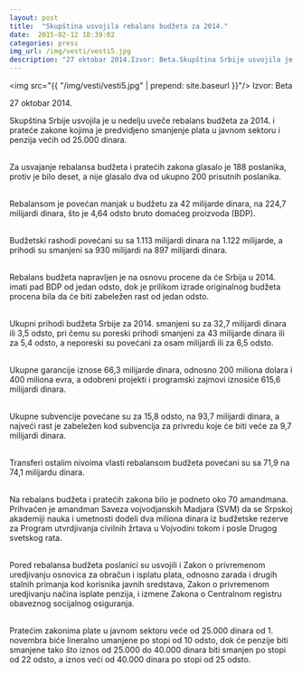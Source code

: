 ```yaml
---
layout: post
title:  "Skupština usvojila rebalans budžeta za 2014."
date:  2015-02-12 18:39:02
categories: press
img_url: /img/vesti/vesti5.jpg
description: "27 oktobar 2014.Izvor: Beta.Skupština Srbije usvojila je u nedelju uveče rebalans budžeta za 2014. i prateće zakone kojima je predvidjeno smanjenje plata u javnom sektoru i penzija većih od 25.000 dinara.Za usvajanje rebalansa budžeta i pratećih zakona glasalo je 188 poslanika, protiv je bilo deset, a nije glasalo dva od ukupno 200 prisutnih poslanika."
---
```

<img  src="{{ "/img/vesti/vesti5.jpg" | prepend: site.baseurl }}"/>
Izvor: Beta

27 oktobar 2014.

<div class="justify">
Skupština Srbije usvojila je u nedelju uveče rebalans budžeta za 2014. i prateće zakone kojima je predvidjeno smanjenje plata u javnom sektoru i penzija većih od 25.000 dinara.<br/><br/>

Za usvajanje rebalansa budžeta i pratećih zakona glasalo je 188 poslanika, protiv je bilo deset, a nije glasalo dva od ukupno 200 prisutnih poslanika.<br/><br/>

Rebalansom je povećan manjak u budžetu za 42 milijarde dinara, na 224,7 milijardi dinara, što je 4,64 odsto bruto domaćeg proizvoda (BDP).<br/><br/>

Budžetski rashodi povećani su sa 1.113 milijardi dinara na 1.122 milijarde, a prihodi su smanjeni sa 930 milijardi na 897 milijardi dinara.<br/><br/>

Rebalans budžeta napravljen je na osnovu procene da će Srbija u 2014. imati pad BDP od jedan odsto, dok je prilikom izrade originalnog budžeta procena bila da će biti zabeležen rast od jedan odsto.<br/><br/>

Ukupni prihodi budžeta Srbije za 2014. smanjeni su za 32,7 milijardi dinara ili 3,5 odsto, pri čemu su poreski prihodi smanjeni za 43 milijarde dinara ili za 5,4 odsto, a neporeski su povećani za osam milijardi ili za 6,5 odsto.<br/><br/>

Ukupne garancije iznose 66,3 milijarde dinara, odnosno 200 miliona dolara i 400 miliona evra, a odobreni projekti i programski zajmovi iznosiće 615,6 milijardi dinara.<br/><br/>

Ukupne subvencije povećane su za 15,8 odsto, na 93,7 milijardi dinara, a najveći rast je zabeležen kod subvencija za privredu koje će biti veće za 9,7 milijardi dinara.<br/><br/>

Transferi ostalim nivoima vlasti rebalansom budžeta povećani su sa 71,9 na 74,1 milijardu dinara.<br/><br/>

Na rebalans budžeta i pratećih zakona bilo je podneto oko 70 amandmana. Prihvaćen je amandman Saveza vojvodjanskih Madjara (SVM) da se Srpskoj akademiji nauka i umetnosti dodeli dva miliona dinara iz budžetske rezerve za Program utvrdjivanja civilnih žrtava u Vojvodini tokom i posle Drugog svetskog rata.<br/><br/>

Pored rebalansa budžeta poslanici su usvojili i Zakon o privremenom uredjivanju osnovica za obračun i isplatu plata, odnosno zarada i drugih stalnih primanja kod korisnika javnih sredstava, Zakon o privremenom uredjivanju načina isplate penzija, i izmene Zakona o Centralnom registru obaveznog socijalnog osiguranja.<br/><br/>

Pratećim zakonima plate u javnom sektoru veće od 25.000 dinara od 1. novembra biće lineralno umanjene po stopi od 10 odsto, dok će penzije biti smanjene tako što iznos od 25.000 do 40.000 dinara biti smanjen po stopi od 22 odsto, a iznos veći od 40.000 dinara po stopi od 25 odsto.</div>